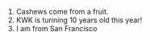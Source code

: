 1. Cashews come from a fruit. 
2. KWK is turining 10 years old this year! 
3. I am from San Francisco
